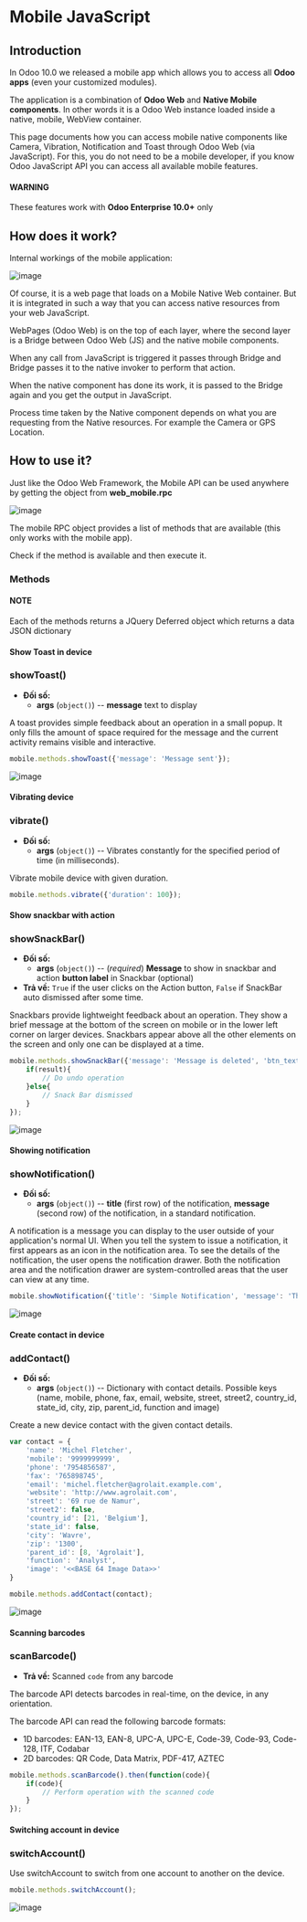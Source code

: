 <a id="reference-mobile"></a>

# Mobile JavaScript

## Introduction

In Odoo 10.0 we released a mobile app which allows you to access all **Odoo apps**
(even your customized modules).

The application is a combination of **Odoo Web** and **Native Mobile components**. In other words it
is a Odoo Web instance loaded inside a native, mobile, WebView container.

This page documents how you can access mobile native components like Camera,
Vibration, Notification and Toast through Odoo Web (via JavaScript). For this, you
do not need to be a mobile developer, if you know Odoo JavaScript API you can
access all available mobile features.

#### WARNING
These features work with **Odoo Enterprise 10.0+** only

## How does it work?

Internal workings of the mobile application:

![image](developer/reference/frontend/mobile/mobile_working.jpg)

Of course, it is a web page that loads on a Mobile Native Web container. But it
is integrated in such a way that you can access native resources from your web
JavaScript.

WebPages (Odoo Web) is on the top of each layer, where the second layer is a Bridge
between Odoo Web (JS) and the native mobile components.

When any call from JavaScript is triggered it passes through Bridge and Bridge
passes it to the native invoker to perform that action.

When the native component has done its work, it is passed to the Bridge again and
you get the output in JavaScript.

Process time taken by the Native component depends on what you are requesting
from the Native resources. For example the Camera or GPS Location.

## How to use it?

Just like the Odoo Web Framework, the Mobile API can be used anywhere by getting the object from
**web_mobile.rpc**

![image](developer/reference/frontend/mobile/odoo_mobile_api.png)

The mobile RPC object provides a list of methods that are available (this only works with the mobile
app).

Check if the method is available and then execute it.

### Methods

#### NOTE
Each of the methods returns a JQuery Deferred object which returns
a data JSON dictionary

#### Show Toast in device

### showToast()

* **Đối số:**
  * **args** (`object()`) -- **message** text to display

A toast provides simple feedback about an operation in a small popup. It only
fills the amount of space required for the message and the current activity
remains visible and interactive.

```javascript
mobile.methods.showToast({'message': 'Message sent'});
```

![image](developer/reference/frontend/mobile/toast.png)

#### Vibrating device

### vibrate()

* **Đối số:**
  * **args** (`object()`) -- Vibrates constantly for the specified period of time
    (in milliseconds).

Vibrate mobile device with given duration.

```javascript
mobile.methods.vibrate({'duration': 100});
```

#### Show snackbar with action

### showSnackBar()

* **Đối số:**
  * **args** (`object()`) -- (*required*) **Message** to show in snackbar and action **button label** in Snackbar (optional)
* **Trả về:**
  `True` if the user clicks on the Action button, `False` if SnackBar auto dismissed after some time.

Snackbars provide lightweight feedback about an operation. They show a brief
message at the bottom of the screen on mobile or in the lower left corner on larger devices.
Snackbars appear above all the other elements on the screen and only one can be
displayed at a time.

```javascript
mobile.methods.showSnackBar({'message': 'Message is deleted', 'btn_text': 'Undo'}).then(function(result){
    if(result){
        // Do undo operation
    }else{
        // Snack Bar dismissed
    }
});
```

![image](developer/reference/frontend/mobile/snackbar.png)

#### Showing notification

### showNotification()

* **Đối số:**
  * **args** (`object()`) -- **title** (first row) of the notification, **message** (second row) of the notification, in a standard notification.

A notification is a message you can display to the user outside of your
application's normal UI. When you tell the system to issue a notification, it
first appears as an icon in the notification area. To see the details of the
notification, the user opens the notification drawer. Both the notification
area and the notification drawer are system-controlled areas that the user can
view at any time.

```javascript
mobile.showNotification({'title': 'Simple Notification', 'message': 'This is a test for a simple notification'})
```

![image](developer/reference/frontend/mobile/mobile_notification.png)

#### Create contact in device

### addContact()

* **Đối số:**
  * **args** (`object()`) -- Dictionary with contact details. Possible keys (name, mobile, phone, fax, email, website, street, street2, country_id, state_id, city, zip, parent_id, function and image)

Create a new device contact with the given contact details.

```javascript
var contact = {
    'name': 'Michel Fletcher',
    'mobile': '9999999999',
    'phone': '7954856587',
    'fax': '765898745',
    'email': 'michel.fletcher@agrolait.example.com',
    'website': 'http://www.agrolait.com',
    'street': '69 rue de Namur',
    'street2': false,
    'country_id': [21, 'Belgium'],
    'state_id': false,
    'city': 'Wavre',
    'zip': '1300',
    'parent_id': [8, 'Agrolait'],
    'function': 'Analyst',
    'image': '<<BASE 64 Image Data>>'
}

mobile.methods.addContact(contact);
```

![image](developer/reference/frontend/mobile/mobile_contact_create.png)

#### Scanning barcodes

### scanBarcode()

* **Trả về:**
  Scanned `code` from any barcode

The barcode API detects barcodes in real-time, on the device, in any orientation.

The barcode API can read the following barcode formats:

* 1D barcodes: EAN-13, EAN-8, UPC-A, UPC-E, Code-39, Code-93, Code-128, ITF, Codabar
* 2D barcodes: QR Code, Data Matrix, PDF-417, AZTEC

```javascript
mobile.methods.scanBarcode().then(function(code){
    if(code){
        // Perform operation with the scanned code
    }
});
```

#### Switching account in device

### switchAccount()

Use switchAccount to switch from one account to another on the device.

```javascript
mobile.methods.switchAccount();
```

![image](developer/reference/frontend/mobile/mobile_switch_account.png)
